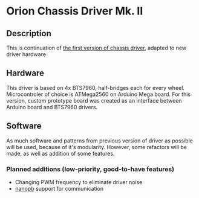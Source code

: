 # Orion Chassis Driver Mk. II

## Description

This is continuation of [the first version of chassis driver](https://gitlab.com/SteelPh0enix/orion-chassis-driver), adapted to new driver hardware

## Hardware

This driver is based on 4x BTS7960, half-bridges each for every wheel. Microcontroler of choice is ATMega2560 on Arduino Mega board. For this version, custom prototype board was created as an interface between Arduino board and BTS7960 drivers.

## Software

As much software and patterns from previous version of driver as possible will be used, because of it's modularity. However, some refactors will be made, as well as addition of some features.

### Planned additions (low-priority, good-to-have features)

* Changing PWM frequency to eliminate driver noise
* [nanopb](https://jpa.kapsi.fi/nanopb/) support for communication